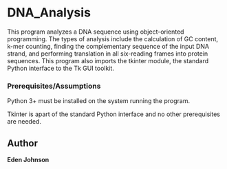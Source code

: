 # DNA_Analysis

This program analyzes a DNA sequence using object-oriented programming. The types
of analysis include the calculation of GC content, k-mer counting, finding the
complementary sequence of the input DNA strand, and performing translation in 
all six-reading frames into protein sequences. This program also imports the
tkinter module, the standard Python interface to the Tk GUI toolkit. 


### Prerequisites/Assumptions

Python 3+ must be installed on the system running the program. 

Tkinter is apart of the standard Python interface and no other prerequisites are needed.

## Author

**Eden Johnson** 

